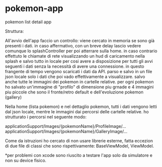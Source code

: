 # pokemon-app
pokemon list detail app

Struttura:

All'avvio dell'app faccio un controllo: viene cercato in memoria se sono già presenti i dati. in caso affermativo, con un breve delay lascio vedere comunque lo splashController per poi atterrare sulla home. in caso contrario effettuto le chiamate di rete visualizzando un hud di caricamento nella splash e salvo tutto in locale per cosi avere a disposizione per tutti gli avvi seguenti i dati senza la necessità di avere una connessione. in questo frangente di tempo vengono scaricati i dati da API. parso e salvo in un file json locale solo i dati che poi vado effettivamente a visualizzare. salvo anche tutte le immagini dei pokemon in cartelle relative. per ogni pokemon ho salvato un'immagine di "profilo" di dimensione piu grnade e 4 immagini piu piccole che sono il fronte/retro default e dell'evoluzione pokemon (gallery)

Nella home (lista pokemon) e nel dettaglio pokemon, tutti i dati vengono letti dal json locale, mentre le immagini dai percorsi delle cartelle relative.
ho strutturato i percorsi nel seguente modo: 

applicationSupport/Images/{pokemonName}/ProfileImage/...
applicationSupport/Images/{pokemonName}/GalleryImage/...

Come da istruzioni ho cercato di non usare librerie esterne, fatta eccezion di due file di classi che sono rispettivamente: BaseViewModel, ViewModel.

*per problemi con xcode sono riuscito a testare l'app solo da simulatore e non su device fisico.
